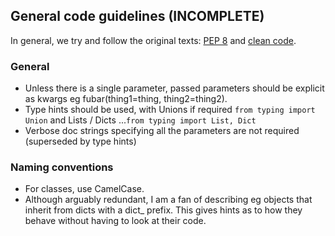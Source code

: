 


## General code guidelines (INCOMPLETE)


In general, we try and follow the original texts: [PEP 8](https://peps.python.org/pep-0008/) and [clean code](https://gist.github.com/wojteklu/73c6914cc446146b8b533c0988cf8d29).

### General

- Unless there is a single parameter, passed parameters should be explicit as kwargs eg fubar(thing1=thing, thing2=thing2).
- Type hints should be used, with Unions if required `from typing import Union` and Lists / Dicts ...`from typing import List, Dict`
- Verbose doc strings specifying all the parameters are not required (superseded by type hints)

### Naming conventions

- For classes, use CamelCase.
- Although arguably redundant, I am a fan of describing eg objects that inherit from dicts with a dict_ prefix. This gives hints as to how they behave without having to look at their code.
 

